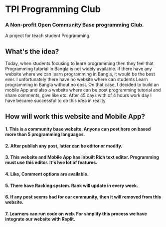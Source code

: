 # TPI Programming Club
### A Non-profit Open Community Base programming Club.

A project for teach student Programming.

## What's the idea?
Today, when students focusing to learn programming then they feel that Programming tutorial in Bangla is not widely available. If there have any website where we can learn programming in Bangla, it would be the best ever. I unfortunately there have no website where can students Learn programming in Bangla without no cost.
On that case, I decided to build an mobile App and also a website where can be post programming tutorial and share comments, give like etc.
After 45 days with of 4 hours work day I have became successful to do this idea in reality.

## How will work this website and Mobile App?
#### 1. This is a community base website. Anyone can post here on based more than 5 programming languages.
#### 2. After publish any post, latter can be editor or modify.
#### 3. This website and Mobile App has inbuilt Rich text editor. Programming must use this editor. It's hve lot of features.
#### 4. Like, Comment options are available.
#### 5. There have Racking system. Rank will update in every week.
#### 6. If any post seems bad for our community, then it will removed from this website.
#### 7. Learners can run code on web. For simplify this process we have integrate our website with Replit.
